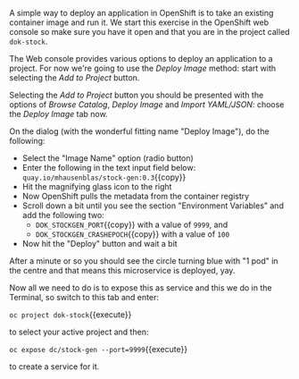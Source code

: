 A simple way to deploy an application in OpenShift is to take an existing container image and run it. We start this exercise in the OpenShift web console so make sure you have it open and that you are in the project called ``dok-stock``.

The Web console provides various options to deploy an application to a project. For now we're going to use the *Deploy Image* method: start with selecting the *Add to Project* button.

Selecting the *Add to Project* button you should be presented with the options of *Browse Catalog*, *Deploy Image* and *Import YAML/JSON*: choose the *Deploy Image* tab now.

On the dialog (with the wonderful fitting name "Deploy Image"), do the following:

- Select the "Image Name" option (radio button)
- Enter the following in the text input field below: `quay.io/mhausenblas/stock-gen:0.3`{{copy}} 
- Hit the magnifying glass icon to the right
- Now OpenShift pulls the metadata from the container registry
- Scroll down a bit until you see the section "Environment Variables" and add the following two:
  - `DOK_STOCKGEN_PORT`{{copy}} with a value of `9999`, and
  - `DOK_STOCKGEN_CRASHEPOCH`{{copy}} with a value of `100`
- Now hit the "Deploy" button and wait a bit

After a minute or so you should see the circle turning blue with "1 pod" in the centre and that means this microservice is deployed, yay.

Now all we need to do is to expose this as service and this we do in the Terminal, so switch to this tab and enter:

`oc project dok-stock`{{execute}}
 
to select your active project and then:

`oc expose dc/stock-gen --port=9999`{{execute}}

to create a service for it.

